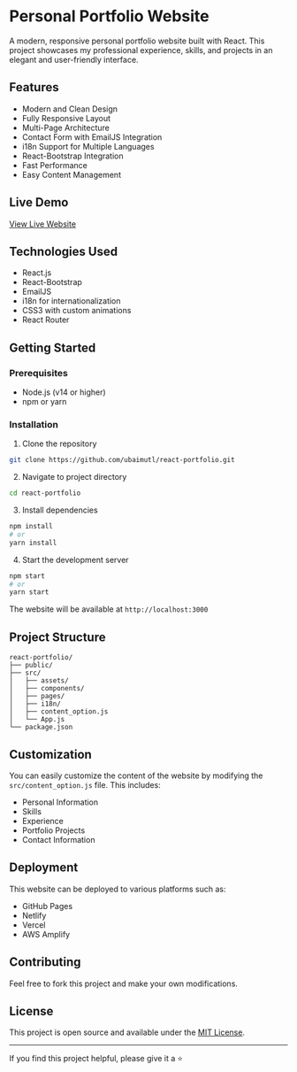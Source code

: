 # Personal Portfolio Website

A modern, responsive personal portfolio website built with React. This project showcases my professional experience, skills, and projects in an elegant and user-friendly interface.

## Features

- Modern and Clean Design
- Fully Responsive Layout
- Multi-Page Architecture
- Contact Form with EmailJS Integration
- i18n Support for Multiple Languages
- React-Bootstrap Integration
- Fast Performance
- Easy Content Management

## Live Demo

[View Live Website](https://ubaimutl.github.io/react-portfolio/)

## Technologies Used

- React.js
- React-Bootstrap
- EmailJS
- i18n for internationalization
- CSS3 with custom animations
- React Router

## Getting Started

### Prerequisites

- Node.js (v14 or higher)
- npm or yarn

### Installation

1. Clone the repository
```bash
git clone https://github.com/ubaimutl/react-portfolio.git
```

2. Navigate to project directory
```bash
cd react-portfolio
```

3. Install dependencies
```bash
npm install
# or
yarn install
```

4. Start the development server
```bash
npm start
# or
yarn start
```

The website will be available at `http://localhost:3000`

## Project Structure

```
react-portfolio/
├── public/
├── src/
│   ├── assets/
│   ├── components/
│   ├── pages/
│   ├── i18n/
│   ├── content_option.js
│   └── App.js
└── package.json
```

## Customization

You can easily customize the content of the website by modifying the `src/content_option.js` file. This includes:

- Personal Information
- Skills
- Experience
- Portfolio Projects
- Contact Information

## Deployment

This website can be deployed to various platforms such as:
- GitHub Pages
- Netlify
- Vercel
- AWS Amplify

## Contributing

Feel free to fork this project and make your own modifications.

## License

This project is open source and available under the [MIT License](LICENSE).

---

If you find this project helpful, please give it a ⭐️
